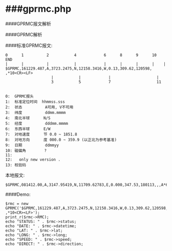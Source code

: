 ###gprmc.php
=========

####GPRMC报文解析


####GPRMC解析

####标准GPRMC报文:


    0      1          2           4            6      8      9      10    END
    |      |          |           |            |      |      |      |    |
    $GPRMC,161229.487,A,3723.2475,N,12158.3416,W,0.13,309.62,120598, ,*10<CR><LF>
                        |           |            |                    |
                        3           5            7                    11


    0:  GPRMC报头
    1:  标准定位时间  hhmmss.sss
    2:  状态          A可用, V不可用
    3:  纬度          ddmm.mmmm
    4:  南北半球      N/S
    5:  经度          dddmm.mmmm
    6:  东西半球      E/W
    7:  对地速度      节 0.0 ~ 1851.8
    8:  对地方向      度 000.0 ~ 359.9 (以正北为参考基准)
    9:  日期          ddmmyy
    10: 磁偏角        ?
    11: 
    12:   only new version .
    13: 校验码

本地报文:
 
    $GPRMC,081412.00,A,3147.95419,N,11709.62783,E,0.000,347.53,180113,,,A*6B


 ####Demo:

    $rmc = new GPRMC('$GPRMC,161229.487,A,3723.2475,N,12158.3416,W,0.13,309.62,120598, ,*10<CR><LF>');
    print_r($rmc->RMC);
    echo "STATUS: " . $rmc->status;
    echo "DATE: " . $rmc->datetime;
    echo "LAT: " . $rmc->lat;
    echo "LONG: " . $rmc->long;
    echo "SPEED: " . $rmc->speed;
    echo "DIRECT: " . $rmc->direction;


